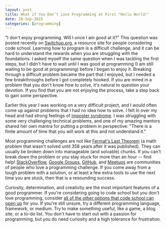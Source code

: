 ```yaml
---
layout: post
title: What if You Don’t Love Programming at First "Hello World!"
date: 28-Sep-2015
categories: [programming]
---
```


"I don't enjoy programming. Will I once I am good at it?" This question was posted recently on <a href="https://www.switchup.org/questions/i-don-t-enjoy-programming-will-i-enjoy-it-once-i-am-good-at-it">Switchup.org</a>, a resource site for people considering code school. Learning how to program is a difficult challenge, and it can be hard to understand the rewards when you are struggling with the foundations. I asked myself the same question when I was tackling the first steps, but I didn't have to wait until I was good at programming (I am still waiting to be good at programming) before I began to enjoy it. <!--more-->Breaking through a difficult problem became the part that I enjoyed, but I needed a few breakthroughs before I got completely hooked. If you are mired in a problem that you don't know how to solve, it's natural to question your devotion. If you find that you are not enjoying the process, take a step back to gain some perspective.

Earlier this year I was working on a very difficult project, and I would often come up against problems that I had no idea how to solve. I felt in over my head and had strong feelings of <a href="https://en.wikipedia.org/wiki/Impostor_syndrome" target="_blank">imposter syndrome</a>. I was struggling with some very challenging technical problems, and one of my amazing mentors shared her own mantra for putting a problem in perspective: "There is a finite amount of time that you will work at this and not understand it."

Most programming challenges are not like <a href="https://en.wikipedia.org/wiki/Fermat%27s_Last_Theorem" target="_blank">Fermat's Last Theorem</a> (a math problem that wasn't solved until 358 years after it was published). They can usually be broken down into manageable (and solvable) chunks. If you can't break down the problem or you stay stuck for more than an hour -- find help! <a href="http://stackoverflow.com/" target="_blank">StackOverflow</a>, <a href="https://groups.google.com/forum/#!overview" target="_blank">Google Groups</a>, <a href="http://github.com" target="_blank">GitHub</a>, and <a href="http://www.meetup.com/" target="_blank">Meetups</a> are communities of people who love a programming challenge. If you come away from a tough problem with a solution, or at least a few extra tools to use the next time you are stuck, then that is a resounding success.

Curiosity, determination, and creativity are the most important features of a good programmer. If you're considering going to code school but you don't love programming, consider <a href="http://codeschoolbook.com/what-else-you-can-do-after-code-school/">all of the other options that code school can open up</a> for you. If you're still unsure, try a different programming language, framework, or medium. Try to make something useful, like a game, a blog site, or a to-do list. You don't have to start out with a passion for programming, but you do need curiosity and a high tolerance for frustration.

